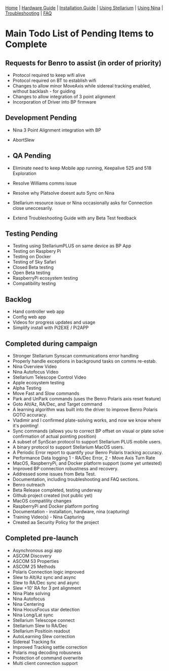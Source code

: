 [Home](../README.md) | [Hardware Guide](./hardware.md) | [Installation Guide](./installation.md) | [Using Stellarium](./stellarium.md) | [Using Nina](./nina.md) | [Troubleshooting](./troubleshooting.md) | [FAQ](./faq.md)

# Main Todo List of Pending Items to Complete

## Requests for Benro to assist (in order of priority)
* Protocol required to keep wifi alive
* Protocol required on BT to establish wifi
* Changes to allow minor MoveAxis while sidereal tracking enabled, without backlash - for guiding
* Changes to allow integration of 3 point alignment
* Incorporation of Driver into BP firmware

## Development Pending
* Nina 3 Point Alignment integration with BP
* AbortSlew
  
* ## QA Pending
* Eliminate need to keep Mobile app running, Keepalive 525 and 518 Exploration
* Resolve Williams comms issue
* Resolve why Platsolve doesnt auto Sync on Nina
* Stellarium resource issue or Nina occasionally asks for Connection close uneccesarily.
* Extend Troubleshooting Guide with any Beta Test feedback

## Testing Pending
* Testing using StellariumPLUS on same device as BP App
* Testing on Raspbery Pi
* Testing on Docker
* Testing of Sky Safari
* Closed Beta testing
* Open Beta testing
* RaspberryPi ecosystem testing
* Compatibility testing

## Backlog
* Hand controller web app
* Config web app
* Videos for progress updates and usage
* Simplify install with Pi2EXE / Pi2APP

## Completed during campaign
* Stronger Stellarium Synscan communications error handling
* Properly handle exceptions in background tasks on comms re-estab.
* Nina Overview Video
* Nina Autofocus Video
* Stellarium Telescope Control Video
* Apple ecosystem testing
* Alpha Testing
* Move Fast and Slow commands
* Park and UnPark commands (uses the Benro Polaris axis reset feature)
* Goto Alt/Az, RA/Dec, and Target command
* A learning algorithm was built into the driver to improve Benro Polaris GOTO accuracy.
* Vladimir and I confirmed plate-solving works, and now we know where it's pointing!
* Sync commands (allows you to correct BP offset on visual or plate solve confirmation of actual pointing position)
* A subset of SynScan protocol to support Stellarium PLUS mobile users.
* A binary protocol to support Stellarium MacOS users.
* A Periodic Error report to quantify your Benro Polaris tracking accuracy.
* Performance Data logging 1 - RA/Dec Error, 2 - Move Axis Turn Rate
* MacOS, RaspberryPi, and Docker platform support (some yet untested)
* Improved BP connection robustness and recovery.
* Addressed some issues from Beta Test.
* Documentation, including troubleshooting and FAQ sections.
* Benro outreach
* Beta Release completed, testing underway
* Github project created (not public yet)
* MacOS compatility changes
* RaspberryPi and Docker platform porting
* Documentation - installation, hardware, nina (capturing)
* Training Video(s) - Nina Capturing
* Created aa Security Policy for the project

## Completed pre-launch
* Asynchronous asgi app
* ASCOM Discovery
* ASCOM 53 Properties
* ASCOM 25 Methods
* Polaris Connection logic improved
* Slew to Alt/Az sync and async
* Slew to RA/Dec sync and async
* Slew +10' RA for 3 pnt alignment
* Nina Plate solving
* Nina Autofocus
* Nina Centering
* Nina HocusFocus star detection
* Nina Long/Lat sync
* Stellarium Telescope connect
* Stellarium Slew to RA/Dec
* Stellarium Positioin readout
* AutoLearning Slew correction
* Sidereal Tracking fix
* Improved Tracking settle correction
* Polaris msg decoding robusness
* Protection of  command overwrite
* Multi client connection support
